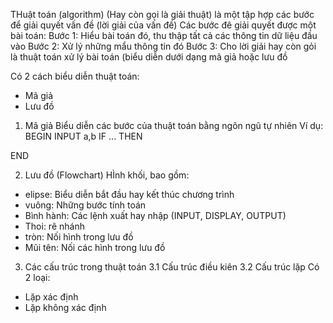 THuật toán (algorithm)
(Hay còn gọi là giải thuật) là một tập hợp các bước để giải quyết vấn đề (lời giải của vấn đề)
Các bước đê giải quyết được một bài toán:
Bước 1: Hiểu bài toán đó, thu thập tất cả các thông tin dữ liệu đầu vào
Bước 2: Xử lý những mẩu thông tin đó
Bước 3: Cho lời giải hay còn gỏi là thuật toán xử lý bài toán (biểu diễn dưới dạng mã giả hoặc lưu đồ

Có 2 cách biểu diễn thuật toán:
- Mã giả
- Lưu đồ

1. Mã giả
Biểu diễn các bước của thuật toán bằng ngôn ngũ tự nhiên
Ví dụ:
BEGIN
INPUT a,b
IF ... THEN

END

2. Lưu đồ (Flowchart)
HÌnh khối, bao gồm:
- elipse: Biểu diễn bắt đầu hay kết thúc chương trình
- vuông: Những bước tính toán
- Bình hành: Các lệnh xuất hay nhập (INPUT, DISPLAY, OUTPUT)
- Thoi: rẽ nhánh
- tròn: Nối hình trong lưu đồ
- Mũi tên: Nối các hình trong lưu đồ

3. Các cấu trúc trong thuật toán
3.1 Cấu trúc điều kiên
3.2 Cấu trúc lặp
Có 2 loại: 
- Lặp xác định
- Lặp không xác định
